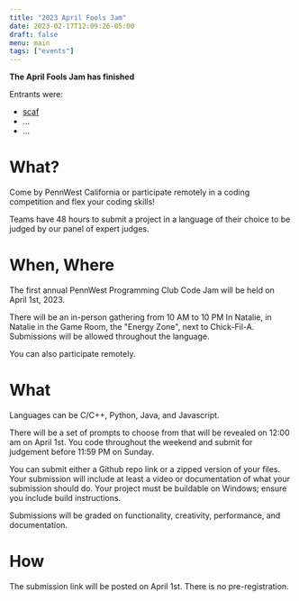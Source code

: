 ```yaml
---
title: "2023 April Fools Jam"
date: 2023-02-17T12:09:26-05:00
draft: false 
menu: main
tags: ["events"]
---
```


**The April Fools Jam has finished**

Entrants were:
 - [scaf](https://github.com/klm127/scaf)
 - ...
 - ...

# What?

Come by PennWest California or participate remotely in a coding competition and flex your coding skills!

Teams have 48 hours to submit a project in a language of their choice to be judged by our panel of expert judges.


# When, Where

The first annual PennWest Programming Club Code Jam will be held on April 1st, 2023.

There will be an in-person gathering from 10 AM to 10 PM In Natalie,  in Natalie in the Game Room, the "Energy Zone", next to Chick-Fil-A. Submissions will be allowed throughout the language.

You can also participate remotely.

# What

Languages can be C/C++, Python, Java, and Javascript.

There will be a set of prompts to choose from that will be revealed on 12:00 am on April 1st. You code throughout the weekend and submit for judgement before 11:59 PM on Sunday.

You can submit either a Github repo link or a zipped version of your files. Your submission will include at least a video or documentation of what your submission should do. Your project must be buildable on Windows; ensure you include build instructions. 

Submissions will be graded on functionality, creativity, performance, and documentation. 

# How

The submission link will be posted on April 1st. There is no pre-registration. 









